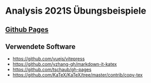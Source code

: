# Analysis 2021S Übungsbeispiele

## [Github Pages](https://yousafe.github.io/Analysis-2021S/)

## Verwendete Software
- https://github.com/vuejs/vitepress
- https://github.com/yzhang-gh/markdown-it-katex
- https://github.com/tschaub/gh-pages
- https://github.com/KaTeX/KaTeX/tree/master/contrib/copy-tex
